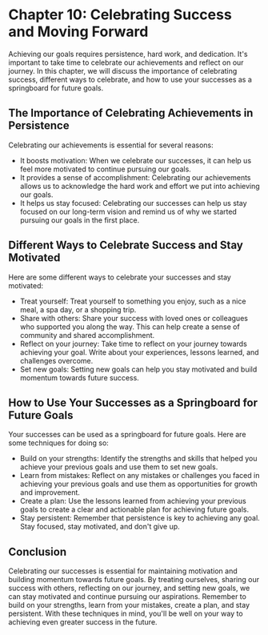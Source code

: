 Chapter 10: Celebrating Success and Moving Forward
==================================================

Achieving our goals requires persistence, hard work, and dedication. It's important to take time to celebrate our achievements and reflect on our journey. In this chapter, we will discuss the importance of celebrating success, different ways to celebrate, and how to use your successes as a springboard for future goals.

The Importance of Celebrating Achievements in Persistence
---------------------------------------------------------

Celebrating our achievements is essential for several reasons:

* It boosts motivation: When we celebrate our successes, it can help us feel more motivated to continue pursuing our goals.
* It provides a sense of accomplishment: Celebrating our achievements allows us to acknowledge the hard work and effort we put into achieving our goals.
* It helps us stay focused: Celebrating our successes can help us stay focused on our long-term vision and remind us of why we started pursuing our goals in the first place.

Different Ways to Celebrate Success and Stay Motivated
------------------------------------------------------

Here are some different ways to celebrate your successes and stay motivated:

* Treat yourself: Treat yourself to something you enjoy, such as a nice meal, a spa day, or a shopping trip.
* Share with others: Share your success with loved ones or colleagues who supported you along the way. This can help create a sense of community and shared accomplishment.
* Reflect on your journey: Take time to reflect on your journey towards achieving your goal. Write about your experiences, lessons learned, and challenges overcome.
* Set new goals: Setting new goals can help you stay motivated and build momentum towards future success.

How to Use Your Successes as a Springboard for Future Goals
-----------------------------------------------------------

Your successes can be used as a springboard for future goals. Here are some techniques for doing so:

* Build on your strengths: Identify the strengths and skills that helped you achieve your previous goals and use them to set new goals.
* Learn from mistakes: Reflect on any mistakes or challenges you faced in achieving your previous goals and use them as opportunities for growth and improvement.
* Create a plan: Use the lessons learned from achieving your previous goals to create a clear and actionable plan for achieving future goals.
* Stay persistent: Remember that persistence is key to achieving any goal. Stay focused, stay motivated, and don't give up.

Conclusion
----------

Celebrating our successes is essential for maintaining motivation and building momentum towards future goals. By treating ourselves, sharing our success with others, reflecting on our journey, and setting new goals, we can stay motivated and continue pursuing our aspirations. Remember to build on your strengths, learn from your mistakes, create a plan, and stay persistent. With these techniques in mind, you'll be well on your way to achieving even greater success in the future.
